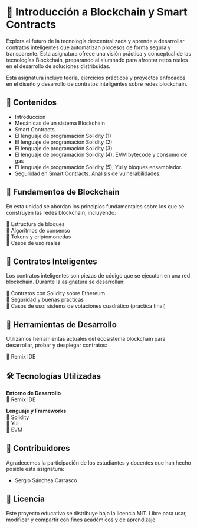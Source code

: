 # 🔗 Introducción a Blockchain y Smart Contracts  
Explora el futuro de la tecnología descentralizada y aprende a desarrollar contratos inteligentes que automatizan procesos de forma segura y transparente. Esta asignatura ofrece una visión práctica y conceptual de las tecnologías Blockchain, preparando al alumnado para afrontar retos reales en el desarrollo de soluciones distribuidas.

Esta asignatura incluye teoría, ejercicios prácticos y proyectos enfocados en el diseño y desarrollo de contratos inteligentes sobre redes blockchain.

## 📂 Contenidos  
- Introducción 
- Mecánicas de un sistema Blockchain  
- Smart Contracts
- El lenguaje de programación Solidity (1)  
- El lenguaje de programación Solidity (2)
- El lenguaje de programación Solidity (3)
- El lenguaje de programación Solidity (4), EVM bytecode y consumo de gas
- El lenguaje de programación Solidity (5), Yul y bloques ensamblador.
- Seguridad en Smart Contracts. Análisis de vulnerabilidades.  

## 📘 Fundamentos de Blockchain  
En esta unidad se abordan los principios fundamentales sobre los que se construyen las redes blockchain, incluyendo:

🔹 Estructura de bloques  
🔹 Algoritmos de consenso   
🔹 Tokens y criptomonedas  
🔹 Casos de uso reales  

## 📑 Contratos Inteligentes  
Los contratos inteligentes son piezas de código que se ejecutan en una red blockchain. Durante la asignatura se desarrollan:

🔹 Contratos con Solidity sobre Ethereum  
🔹 Seguridad y buenas prácticas  
🔹 Casos de uso: sistema de votaciones cuadrático (práctica final)  

## 🔧 Herramientas de Desarrollo  
Utilizamos herramientas actuales del ecosistema blockchain para desarrollar, probar y desplegar contratos:

🔹 Remix IDE  

## 🛠 Tecnologías Utilizadas  

**Entorno de Desarrollo**  
🔹 Remix IDE  

**Lenguaje y Frameworks**  
🔹 Solidity  
🔹 Yul  
🔹 EVM

## 👥 Contribuidores  

Agradecemos la participación de los estudiantes y docentes que han hecho posible esta asignatura:  

- Sergio Sánchea Carrasco  

## 📜 Licencia  

Este proyecto educativo se distribuye bajo la licencia MIT. Libre para usar, modificar y compartir con fines académicos y de aprendizaje.  
